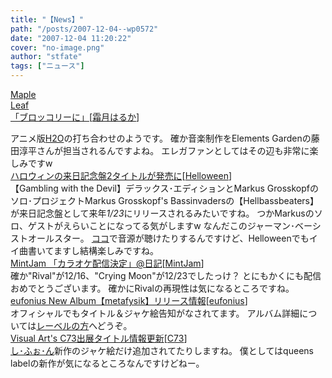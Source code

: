 ```yaml
---
title: "【News】"
path: "/posts/2007-12-04--wp0572"
date: "2007-12-04 11:20:22"
cover: "no-image.png"
author: "stfate"
tags: ["ニュース"]
---
```


<style type="text/css">
<!--
p {white-space: pre-wrap};
-->
</style>

<a class="topics" href="http://shimotsukin.jugem.jp/" target="_blank">Maple Leaf 「ブロッコリーに」</a><span class="junre">[<a href="http://shimotsukin.com/" target="_blank">霜月はるか</a>]</span>
<div class="news">アニメ版<a href="http://anime.webnt.jp/h2o/" target="_blank">H2O</a>の打ち合わせのようです。
確か音楽制作をElements Gardenの藤田淳平さんが担当されるんですよね。
エレガファンとしてはその辺も非常に楽しみですw</div>
<a class="topics" href="http://www.cdjournal.com/main/news/news.php?nno=17410" target="_blank">ハロウィンの来日記念盤2タイトルが発売に</a><span class="junre">[<a href="http://www.treasurechest.de/" target="_blank">Helloween</a>]</span>
<div class="news">【Gambling with the Devil】デラックス･エディションとMarkus Grosskopfのソロ･プロジェクトMarkus Grosskopf's Bassinvadersの【Hellbassbeaters】が来日記念盤として来年<em>1/23</em>にリリースされるみたいですね。
つかMarkusのソロ、ゲストがえらいことになってる気がしますw
なんだこのジャーマン･ベーシストオールスター。
<a href="http://musica.mustdie.ru/en/musicians/samples/" target="_blank">ココ</a>で音源が聴けたりするんですけど、Helloweenでもイイ曲書いてますし結構楽しみですね。</div>
<a class="topics" href="http://www.mintjam.net/" target="_blank">MintJam 「カラオケ配信決定」@日記</a><span class="junre">[<a href="http://www.mintjam.net/" target="_blank">MintJam</a>]</span>
<div class="news">確か"Rival"が12/16、"Crying Moon"が12/23でしたっけ？
とにもかくにも配信おめでとうございます。
確かにRivalの再現性は気になるところですね。</div>
<a class="topics" href="http://eufonius.net/" target="_blank">eufonius New Album【metafysik】リリース情報</a><span class="junre">[<a href="http://eufonius.net/" target="_blank">eufonius</a>]</span>
<div class="news">オフィシャルでもタイトル＆ジャケ絵告知がなされてます。
アルバム詳細については<a href="http://www.lantis.jp/new-release/data2.php?id=74612bc20542cdafa9b62ccc06e0e26d" target="_blank">レーベルの方</a>へどうぞ。</div>
<a class="topics" href="http://c73.product.co.jp/" target="_blank">Visual Art's C73出展タイトル情報更新</a><span class="junre">[<a href="" target="_blank">C73</a>]</span>
<div class="news"><a href="http://cure.product.co.jp/chiffon/" target="_blank">し･ふぉ･ん</a>新作のジャケ絵だけ追加されてたりしますね。
僕としてはqueens labelの新作が気になるところなんですけどねー。</div>
